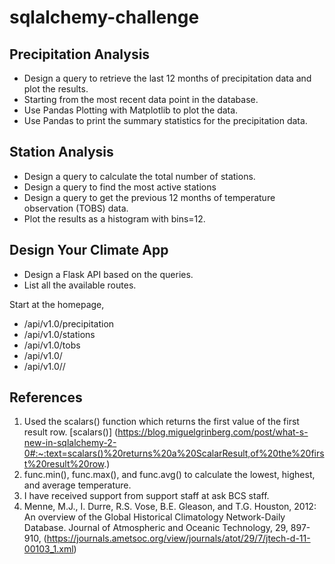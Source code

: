 # sqlalchemy-challenge

## Precipitation Analysis

- Design a query to retrieve the last 12 months of precipitation data and plot the results.
- Starting from the most recent data point in the database.
- Use Pandas Plotting with Matplotlib to plot the data.
- Use Pandas to print the summary statistics for the precipitation data.

## Station Analysis
- Design a query to calculate the total number of stations.
- Design a query to find the most active stations 
- Design a query to get the previous 12 months of temperature observation (TOBS) data.
- Plot the results as a histogram with bins=12.

## Design Your Climate App

- Design a Flask API based on the queries.
- List all the available routes.

 Start at the homepage,
   - /api/v1.0/precipitation
   - /api/v1.0/stations
   - /api/v1.0/tobs
   - /api/v1.0/<start>
   - /api/v1.0/<start>/<end>

## References
1. Used the scalars() function which returns the first value of the first result row. [scalars()]
(https://blog.miguelgrinberg.com/post/what-s-new-in-sqlalchemy-2-0#:~:text=scalars()%20returns%20a%20ScalarResult,of%20the%20first%20result%20row.)
2. func.min(), func.max(), and func.avg() to calculate the lowest, highest, and average temperature.
3. I have received support from support staff at ask BCS staff.
4. Menne, M.J., I. Durre, R.S. Vose, B.E. Gleason, and T.G. Houston, 2012: An overview of the Global Historical Climatology Network-Daily Database. Journal of Atmospheric and Oceanic Technology, 29, 897-910, (https://journals.ametsoc.org/view/journals/atot/29/7/jtech-d-11-00103_1.xml)

